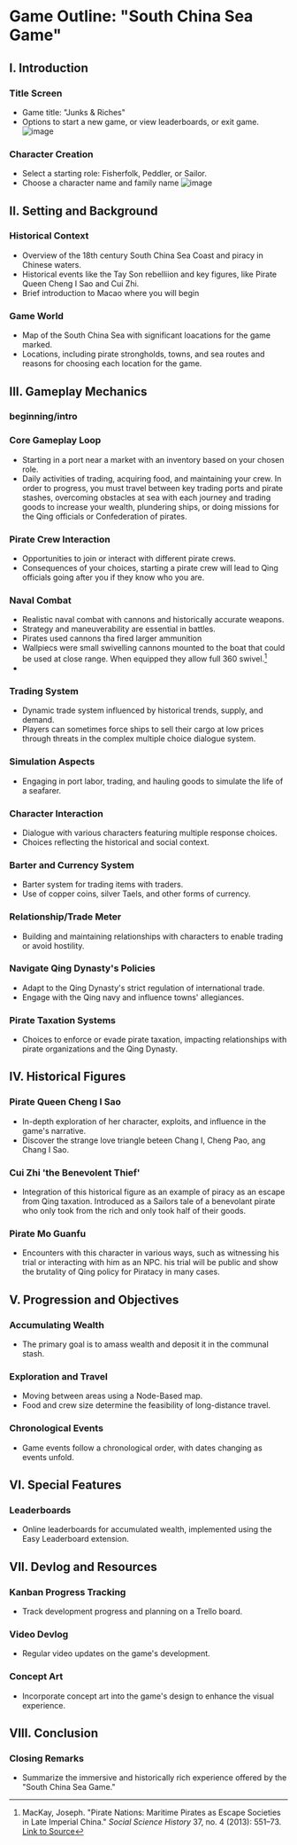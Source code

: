 # Game Outline: "South China Sea Game"

## I. Introduction

### Title Screen
- Game title: "Junks & Riches"
- Options to start a new game, or view leaderboards, or exit game.
![image](https://github.com/fairsilas/South-China-Sea-Game/assets/78548914/91ea0d53-35b1-48d3-93a4-ef7a0a0edfad)



### Character Creation
- Select a starting role: Fisherfolk, Peddler, or Sailor.
- Choose a character name and family name
![image](https://github.com/fairsilas/South-China-Sea-Game/assets/78548914/3a96c1d2-c01e-43cc-adf4-d16c73a7d6ba)


## II. Setting and Background

### Historical Context
- Overview of the 18th century South China Sea Coast and piracy in Chinese waters.
- Historical events like the Tay Son rebelliion and key figures, like Pirate Queen Cheng I Sao and Cui Zhi.
- Brief introduction to Macao where you will begin

### Game World
- Map of the South China Sea with significant loacations for the game marked.
- Locations, including pirate strongholds, towns, and sea routes and reasons for choosing each location for the game.

## III. Gameplay Mechanics
### beginning/intro
### Core Gameplay Loop
- Starting in a port near a market with an inventory based on your chosen role. 
- Daily activities of trading, acquiring food, and maintaining your crew. In order to progress, you must travel between key trading ports and pirate stashes, overcoming obstacles at sea with each journey and trading goods to increase your wealth, plundering ships, or doing missions for the Qing officials or Confederation of pirates.

### Pirate Crew Interaction
- Opportunities to join or interact with different pirate crews.
- Consequences of your choices, starting a pirate crew will lead to Qing officials going after you if they know who you are.

### Naval Combat
- Realistic naval combat with cannons and historically accurate weapons.
- Strategy and maneuverability are essential in battles.
- Pirates used cannons tha fired larger ammunition
- Wallpiecs were small swivelling cannons mounted to the boat that could be used at close range. When equipped they allow full 360 swivel.[^1]
- 
  [^1]: MacKay, Joseph. "Pirate Nations: Maritime Pirates as Escape Societies in Late Imperial China." *Social Science History* 37, no. 4 (2013): 551–73. [Link to Source](http://www.jstor.org/stable/24573942)


### Trading System
- Dynamic trade system influenced by historical trends, supply, and demand.
- Players can sometimes force ships to sell their cargo at low prices through threats in the complex multiple choice dialogue system.

### Simulation Aspects
- Engaging in port labor, trading, and hauling goods to simulate the life of a seafarer.

### Character Interaction
- Dialogue with various characters featuring multiple response choices.
- Choices reflecting the historical and social context.

### Barter and Currency System
- Barter system for trading items with traders.
- Use of copper coins, silver Taels, and other forms of currency.

### Relationship/Trade Meter
- Building and maintaining relationships with characters to enable trading or avoid hostility.

### Navigate Qing Dynasty's Policies
- Adapt to the Qing Dynasty's strict regulation of international trade.
- Engage with the Qing navy and influence towns' allegiances.

### Pirate Taxation Systems
- Choices to enforce or evade pirate taxation, impacting relationships with pirate organizations and the Qing Dynasty.

## IV. Historical Figures

### Pirate Queen Cheng I Sao
- In-depth exploration of her character, exploits, and influence in the game's narrative.
- Discover the strange love triangle beteen Chang I, Cheng Pao, ang Chang I Sao.

### Cui Zhi 'the Benevolent Thief'
- Integration of this historical figure as an example of piracy as an escape from Qing taxation. Introduced as a Sailors tale of a benevolant pirate who only took from the rich and only took half of their goods.

### Pirate Mo Guanfu
- Encounters with this character in various ways, such as witnessing his trial or interacting with him as an NPC. his trial will be public and show the brutality of Qing policy for Piratacy in many cases.

## V. Progression and Objectives

### Accumulating Wealth
- The primary goal is to amass wealth and deposit it in the communal stash.

### Exploration and Travel
- Moving between areas using a Node-Based map.
- Food and crew size determine the feasibility of long-distance travel.

### Chronological Events
- Game events follow a chronological order, with dates changing as events unfold.

## VI. Special Features

### Leaderboards
- Online leaderboards for accumulated wealth, implemented using the Easy Leaderboard extension.

## VII. Devlog and Resources

### Kanban Progress Tracking
- Track development progress and planning on a Trello board.

### Video Devlog
- Regular video updates on the game's development.

### Concept Art
- Incorporate concept art into the game's design to enhance the visual experience.

## VIII. Conclusion

### Closing Remarks
- Summarize the immersive and historically rich experience offered by the "South China Sea Game."
